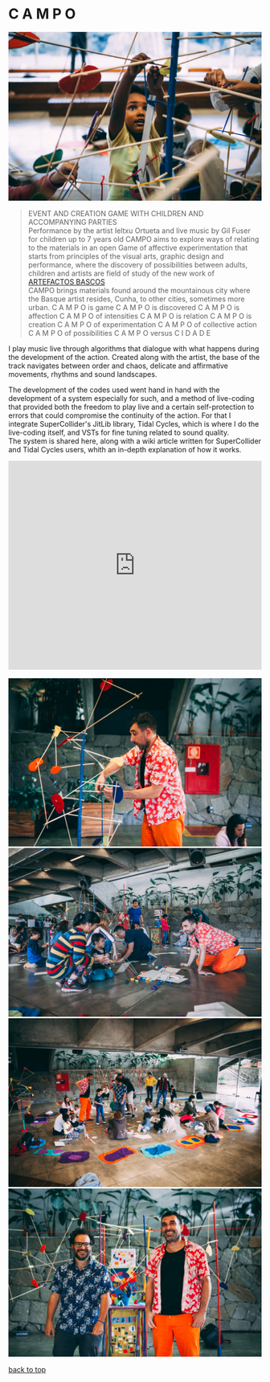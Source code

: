 # C A M P O

![image](./images/ca-00.jpg "May 25th 2019, SESC Interlagos Sao Paulo. photo: Mario Ladeira & Husam Adin Hazimeh")

> EVENT AND CREATION GAME WITH CHILDREN AND ACCOMPANYING PARTIES  
Performance by the artist Ieltxu Ortueta and live music by Gil Fuser for children up to 7 years old CAMPO aims to explore ways of relating to the materials in an open Game of affective experimentation that starts from principles of the visual arts, graphic design and performance, where the discovery of possibilities between adults, children and artists are field of study of the new work of [ARTEFACTOS BASCOS](https://www.artefactosbascos.com/)  
CAMPO brings materials found around the mountainous city where the Basque artist resides, Cunha, to other cities, sometimes more urban. C A M P O is game C A M P O is discovered C A M P O is affection C A M P O of intensities C A M P O is relation C A M P O is creation C A M P O of experimentation C A M P O of collective action C A M P O of possibilities C A M P O versus C I D A D E

I play music live through algorithms that dialogue with what happens during the development of the action.
Created along with the artist, the base of the track navigates between order and chaos, delicate and affirmative movements, rhythms and sound landscapes.

The development of the codes used went hand in hand with the development of a system especially for such, and a method of live-coding that provided both the freedom to play live and a certain self-protection to errors that could compromise the continuity of the action. For that I integrate SuperCollider's JitLib library, Tidal Cycles, which is where I do the live-coding itself, and VSTs for fine tuning related to sound quality.  
The system is shared here, along with a wiki article written for SuperCollider and Tidal Cycles users, whith an in-depth explanation of how it works.

<iframe style="width:100%;height:416px" src="https://www.youtube.com/embed/EVBPdNCnbog" frameborder="0" allow="accelerometer; autoplay; encrypted-media; gyroscope; picture-in-picture" allowfullscreen></iframe>

![image](./images/ca-01.jpg "May 25th 2019, SESC Interlagos Sao Paulo. photo: Mario Ladeira & Husam Adin Hazimeh")
![image](./images/ca-02.jpg "May 25th 2019, SESC Interlagos Sao Paulo. photo: Mario Ladeira & Husam Adin Hazimeh")
![image](./images/ca-03.jpg "May 25th 2019, SESC Interlagos Sao Paulo. photo: Mario Ladeira & Husam Adin Hazimeh")
![image](./images/ca-04.jpg "May 25th 2019, SESC Interlagos Sao Paulo. photo: Mario Ladeira & Husam Adin Hazimeh")

[back to top](#c-a-m-p-o)
